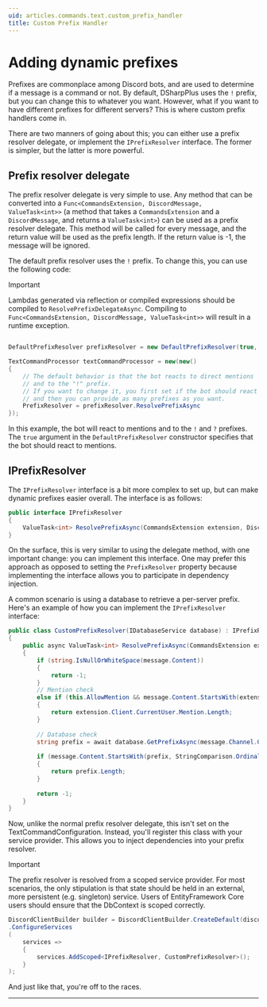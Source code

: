 ```yaml
---
uid: articles.commands.text.custom_prefix_handler
title: Custom Prefix Handler
---
```


# Adding dynamic prefixes

Prefixes are commonplace among Discord bots, and are used to determine if a message is a command or not. By default, DSharpPlus uses the `!` prefix, but you can change this to whatever you want. However, what if you want to have different prefixes for different servers? This is where custom prefix handlers come in.

There are two manners of going about this; you can either use a prefix resolver delegate, or implement the `IPrefixResolver` interface. The former is simpler, but the latter is more powerful.

## Prefix resolver delegate
The prefix resolver delegate is very simple to use. Any method that can be converted into a `Func<CommandsExtension, DiscordMessage, ValueTask<int>>` (a method that takes a `CommandsExtension` and a `DiscordMessage`, and returns a `ValueTask<int>`) can be used as a prefix resolver delegate. This method will be called for every message, and the return value will be used as the prefix length. If the return value is -1, the message will be ignored.

The default prefix resolver uses the `!` prefix. To change this, you can use the following code:

> [!IMPORTANT]
> Lambdas generated via reflection or compiled expressions should be compiled to `ResolvePrefixDelegateAsync`. Compiling to `Func<CommandsExtension, DiscordMessage, ValueTask<int>>` will result in a runtime exception.

```cs

DefaultPrefixResolver prefixResolver = new DefaultPrefixResolver(true, "!", "?");

TextCommandProcessor textCommandProcessor = new(new()
{
    // The default behavior is that the bot reacts to direct mentions
    // and to the "!" prefix.
    // If you want to change it, you first set if the bot should react to mentions
    // and then you can provide as many prefixes as you want.
    PrefixResolver = prefixResolver.ResolvePrefixAsync
});
```

In this example, the bot will react to mentions and to the `!` and `?` prefixes. The `true` argument in the `DefaultPrefixResolver` constructor specifies that the bot should react to mentions.

## IPrefixResolver

The `IPrefixResolver` interface is a bit more complex to set up, but can make dynamic prefixes easier overall. The interface is as follows:

```cs
public interface IPrefixResolver
{
    ValueTask<int> ResolvePrefixAsync(CommandsExtension extension, DiscordMessage message);
}
```

On the surface, this is very similar to using the delegate method, with one important change: you can implement this interface.
One may prefer this approach as opposed to setting the `PrefixResolver` property because implementing the interface allows you to participate in dependency injection.

A common scenario is using a database to retrieve a per-server prefix. 
Here's an example of how you can implement the `IPrefixResolver` interface:

```cs
public class CustomPrefixResolver(IDatabaseService database) : IPrefixResolver
{
    public async ValueTask<int> ResolvePrefixAsync(CommandsExtension extension, DiscordMessage message)
    {
        if (string.IsNullOrWhiteSpace(message.Content))
        {
            return -1;
        }
        // Mention check
        else if (this.AllowMention && message.Content.StartsWith(extension.Client.CurrentUser.Mention, StringComparison.OrdinalIgnoreCase))
        {
            return extension.Client.CurrentUser.Mention.Length;
        }
        
        // Database check
        string prefix = await database.GetPrefixAsync(message.Channel.GuildId);
        
        if (message.Content.StartsWith(prefix, StringComparison.OrdinalIgnoreCase))
        {
            return prefix.Length;
        }
        
        return -1;
    }
}
```

Now, unlike the normal prefix resolver delegate, this isn't set on the TextCommandConfiguration. Instead, you'll register this class with your service provider. This allows you to inject dependencies into your prefix resolver.

> [!IMPORTANT]
> The prefix resolver is resolved from a scoped service provider. For most scenarios, the only stipulation is that state should be held in an external, more persistent (e.g. singleton) service. Users of EntityFramework Core users should ensure that the DbContext is scoped correctly.

```cs
DiscordClientBuilder builder = DiscordClientBuilder.CreateDefault(discordToken, TextCommandProcessor.RequiredIntents | SlashCommandProcessor.RequiredIntents)
.ConfigureServices
(
    services =>
    {
        services.AddScoped<IPrefixResolver, CustomPrefixResolver>();
    }
);
```

And just like that, you're off to the races.

---
